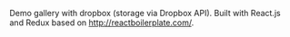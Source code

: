 Demo gallery with dropbox (storage via Dropbox API). Built with React.js and Redux based on http://reactboilerplate.com/.